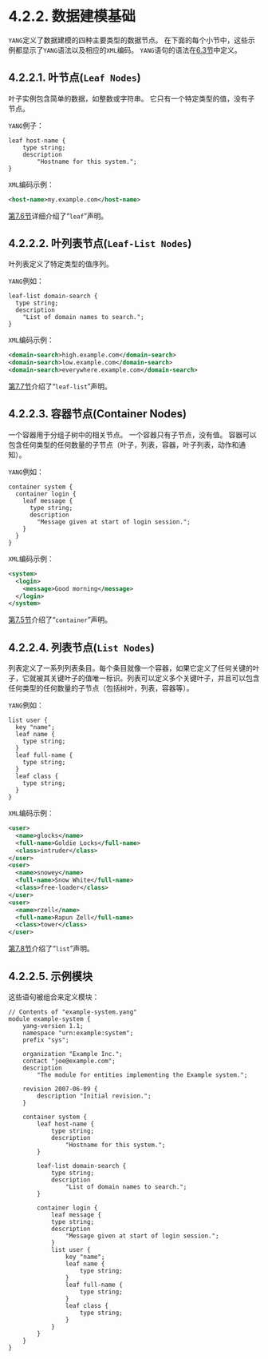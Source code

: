 # 4.2.2. 数据建模基础

`YANG`定义了数据建模的四种主要类型的数据节点。 在下面的每个小节中，这些示例都显示了`YANG`语法以及相应的`XML`编码。 `YANG`语句的语法在[6.3节](../section-6/6.3.md)中定义。

## 4.2.2.1. 叶节点(`Leaf Nodes`)
叶子实例包含简单的数据，如整数或字符串。 它只有一个特定类型的值，没有子节点。

`YANG`例子：

```YANG
leaf host-name {
    type string;
    description
        "Hostname for this system.";
}
```

`XML`编码示例：

```xml
<host-name>my.example.com</host-name>
```

[第7.6节](../section-7/7.6.md)详细介绍了“`leaf`”声明。

## 4.2.2.2. 叶列表节点(`Leaf-List Nodes`)

叶列表定义了特定类型的值序列。

`YANG`例如：

```YANG
leaf-list domain-search {
  type string;
  description
    "List of domain names to search.";
}
```

`XML`编码示例：

```xml
<domain-search>high.example.com</domain-search>
<domain-search>low.example.com</domain-search>
<domain-search>everywhere.example.com</domain-search>
```

[第7.7节](../section-7/7.7.md)介绍了“`leaf-list`”声明。

## 4.2.2.3. 容器节点(Container Nodes)

一个容器用于分组子树中的相关节点。 一个容器只有子节点，没有值。 容器可以包含任何类型的任何数量的子节点（叶子，列表，容器，叶子列表，动作和通知）。

`YANG`例如：

```YANG
container system {
  container login {
    leaf message {
      type string;
      description
        "Message given at start of login session.";
    }
  }
}

```

`XML`编码示例：

```xml
<system>
  <login>
    <message>Good morning</message>
  </login>
</system>
```

[第7.5节](../section-7/7.5.md)介绍了“`container`”声明。

## 4.2.2.4. 列表节点(`List Nodes`)

列表定义了一系列列表条目。每个条目就像一个容器，如果它定义了任何关键的叶子，它就被其关键叶子的值唯一标识。列表可以定义多个关键叶子，并且可以包含任何类型的任何数量的子节点（包括树叶，列表，容器等）。

`YANG`例如：

```YANG
list user {
  key "name";
  leaf name {
    type string;
  }
  leaf full-name {
    type string;
  }
  leaf class {
    type string;
  }
}
```

`XML`编码示例：

```xml
<user>
  <name>glocks</name>
  <full-name>Goldie Locks</full-name>
  <class>intruder</class>
</user>
<user>
  <name>snowey</name>
  <full-name>Snow White</full-name>
  <class>free-loader</class>
</user>
<user>
  <name>rzell</name>
  <full-name>Rapun Zell</full-name>
  <class>tower</class>
</user>
```

[第7.8节](../section-7/7.8.md)介绍了“`list`”声明。

## 4.2.2.5. 示例模块

这些语句被组合来定义模块：

```YANG
// Contents of "example-system.yang"
module example-system {
    yang-version 1.1;
    namespace "urn:example:system";
    prefix "sys";

    organization "Example Inc.";
    contact "joe@example.com";
    description
        "The module for entities implementing the Example system.";

    revision 2007-06-09 {
        description "Initial revision.";
    }

    container system {
        leaf host-name {
            type string;
            description
                "Hostname for this system.";
        }

        leaf-list domain-search {
            type string;
            description
                "List of domain names to search.";
        }

        container login {
            leaf message {
            type string;
            description
                "Message given at start of login session.";
            }
            list user {
                key "name";
                leaf name {
                    type string;
                }
                leaf full-name {
                    type string;
                }
                leaf class {
                    type string;
                }
            }
        }
    }
}
```

